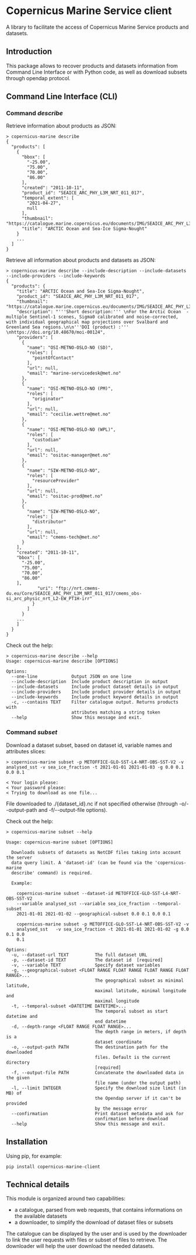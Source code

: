 # Copernicus Marine Service client

A library to facilitate the access of Copernicus Marine Service products and datasets.

## Introduction

This package allows to recover products and datasets information from Command Line Interface or with Python code,
as well as download subsets through opendap protocol.

## Command Line Interface (CLI)

### Command *describe*
Retrieve information about products as JSON:

```
> copernicus-marine describe
{
  "products": [
    {
      "bbox": [
        "-25.00",
        "75.00",
        "70.00",
        "86.00"
      ],
      "created": "2011-10-11",
      "product_id": "SEAICE_ARC_PHY_L3M_NRT_011_017",
      "temporal_extent": [
        "2021-04-27",
        null
      ],
      "thumbnail": "https://catalogue.marine.copernicus.eu/documents/IMG/SEAICE_ARC_PHY_L3M_NRT_011_017.png",
      "title": "ARCTIC Ocean and Sea-Ice Sigma-Nought"
    }
    ...
  ]
}
```

Retrieve all information about products and datasets as JSON:

```
> copernicus-marine describe --include-description --include-datasets --include-providers --include-keywords
{
  "products": {
    "title": "ARCTIC Ocean and Sea-Ice Sigma-Nought",
    "product_id": "SEAICE_ARC_PHY_L3M_NRT_011_017",
    "thumbnail": "https://catalogue.marine.copernicus.eu/documents/IMG/SEAICE_ARC_PHY_L3M_NRT_011_017.png",
    "description": "'''Short description:''' \nFor the Arctic Ocean  - multiple Sentinel-1 scenes, Sigma0 calibrated and noise-corrected, with individual geographical map projections over Svalbard and Greenland Sea regions.\n\n'''DOI (product) :'''   \nhttps://doi.org/10.48670/moi-00124",
    "providers": [
      {
        "name": "OSI-METNO-OSLO-NO (SD)",
        "roles": [
          "pointOfContact"
        ],
        "url": null,
        "email": "marine-servicedesk@met.no"
      },
      {
        "name": "OSI-METNO-OSLO-NO (PM)",
        "roles": [
          "originator"
        ],
        "url": null,
        "email": "cecilie.wettre@met.no"
      },
      {
        "name": "OSI-METNO-OSLO-NO (WPL)",
        "roles": [
          "custodian"
        ],
        "url": null,
        "email": "ositac-manager@met.no"
      },
      {
        "name": "SIW-METNO-OSLO-NO",
        "roles": [
          "resourceProvider"
        ],
        "url": null,
        "email": "ositac-prod@met.no"
      },
      {
        "name": "SIW-METNO-OSLO-NO",
        "roles": [
          "distributor"
        ],
        "url": null,
        "email": "cmems-tech@met.no"
      }
    ],
    "created": "2011-10-11",
    "bbox": [
      "-25.00",
      "75.00",
      "70.00",
      "86.00"
    ],
            "uri": "ftp://nrt.cmems-du.eu/Core/SEAICE_ARC_PHY_L3M_NRT_011_017/cmems_obs-si_arc_physic_nrt_L2-EW_PT1H-irr"
          }
        ]
      }
    ...
    ]
  }
}

```

Check out the help:

```
> copernicus-marine describe --help
Usage: copernicus-marine describe [OPTIONS]

Options:
  --one-line             Output JSON on one line
  --include-description  Include product description in output
  --include-datasets     Include product dataset details in output
  --include-providers    Include product provider details in output
  --include-keywords     Include product keyword details in output
  -c, --contains TEXT    Filter catalogue output. Returns products with
                         attributes matching a string token
  --help                 Show this message and exit.
```

### Command *subset*

Download a dataset subset, based on dataset id, variable names and attributes slices:

```
> copernicus-marine subset -p METOFFICE-GLO-SST-L4-NRT-OBS-SST-V2 -v analysed_sst -v sea_ice_fraction -t 2021-01-01 2021-01-03 -g 0.0 0.1 0.0 0.1

< Your login please:
< Your password please:
< Trying to download as one file...
```

File downloaded to ./{dataset_id}.nc if not specified otherwise (through -o/--output-path and -f/--output-file options).

Check out the help:

```
> copernicus-marine subset --help

Usage: copernicus-marine subset [OPTIONS]

  Downloads subsets of datasets as NetCDF files taking into account the server
  data query limit. A 'dataset-id' (can be found via the 'copernicus-marine
  describe' command) is required.

  Example:

    copernicus-marine subset --dataset-id METOFFICE-GLO-SST-L4-NRT-OBS-SST-V2
    --variable analysed_sst --variable sea_ice_fraction --temporal-subset
    2021-01-01 2021-01-02 --geographical-subset 0.0 0.1 0.0 0.1

    copernicus-marine subset -p METOFFICE-GLO-SST-L4-NRT-OBS-SST-V2 -v
    analysed_sst   -v sea_ice_fraction -t 2021-01-01 2021-01-02 -g 0.0 0.1 0.0
    0.1

Options:
  -u, --dataset-url TEXT          The full dataset URL
  -p, --dataset-id TEXT           The dataset id  [required]
  -v, --variable TEXT             Specify dataset variables
  -g, --geographical-subset <FLOAT RANGE FLOAT RANGE FLOAT RANGE FLOAT RANGE>...
                                  The geographical subset as minimal latitude,
                                  maximal latitude, minimal longitude and
                                  maximal longitude
  -t, --temporal-subset <DATETIME DATETIME>...
                                  The temporal subset as start datetime and
                                  end datetime
  -d, --depth-range <FLOAT RANGE FLOAT RANGE>...
                                  The depth range in meters, if depth is a
                                  dataset coordinate
  -o, --output-path PATH          The destination path for the downloaded
                                  files. Default is the current directory
                                  [required]
  -f, --output-file PATH          Concatenate the downloaded data in the given
                                  file name (under the output path)
  -l, --limit INTEGER             Specify the download size limit (in MB) of
                                  the Opendap server if it can't be provided
                                  by the message error
  --confirmation                  Print dataset metadata and ask for
                                  confirmation before download
  --help                          Show this message and exit.
```


## Installation

Using pip, for example:
```
pip install copernicus-marine-client
```
## Technical details

This module is organized around two capabilities:
- a catalogue, parsed from web requests, that contains informations on the available datasets
- a downloader, to simplify the download of dataset files or subsets

The catalogue can be displayed by the user and is used by the downloader to link the user
requests with files or subset of files to retrieve.
The downloader will help the user download the needed datasets.
